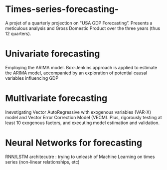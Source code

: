 # Times-series-forecasting-

 A projet of a quarterly projection on "USA GDP Forecasting”. Presents a meticulous analysis and  Gross Domestic Product over the three years (thus 12 quarters).


# Univariate forecasting

 Employing the ARIMA model. Box-Jenkins approach is applied to estimate the ARIMA model, accompanied by an exploration of potential causal variables influencing GDP


# Multivariate forecasting 
 
Inevstigating Vector AutoRegressive with exogenous variables (VAR-X) model and Vector Error Correction Model (VECM). Plus, rigorously testing at least 10 exogenous factors, and executing model estimation and validation.


# Neural Networks for forecasting 

RNN/LSTM architecutre : trying to unleash of Machine Learning on times series (non-linear relationships, etc)
